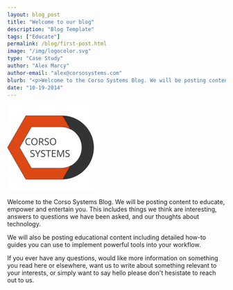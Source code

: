 ```yaml
---
layout: blog_post
title: "Welcome to our blog"
description: "Blog Template"
tags: ["Educate"]
permalink: /blog/first-post.html
image: "/img/logocolor.svg"
type: "Case Study"
author: "Alex Marcy"
author-email: "alex@corsosystems.com"
blurb: "<p>Welcome to the Corso Systems Blog. We will be posting content to educate, empower, and entertain you. This includes things we think are interesting, answers to questions we have been asked, and our thoughts about technology.</p><p>We will also be posting educational content including detailed how-to guides you can use to implement powerful tools into your workflow.</p><p>If you ever have any questions, would like more information on something you read here or elsewhere, want us to write about something relevant to your interests, or simply want to say hello please don't hesistate to reach out to us.</p>"
date: "10-19-2014"
---
```


<img src="/img/logocolor.svg" width="200px"/>

<p>Welcome to the Corso Systems Blog. We will be posting content to educate, empower and entertain you. This includes things we think are interesting, answers to questions we have been asked, and our thoughts about technology.</p><p>We will also be posting educational content including detailed how-to guides you can use to implement powerful tools into your workflow.</p><p>If you ever have any questions, would like more information on something you read here or elsewhere, want us to write about something relevant to your interests, or simply want to say hello please don't hesistate to reach out to us.</p>